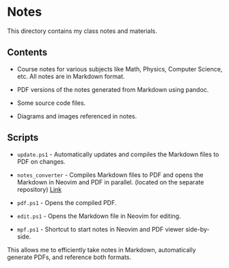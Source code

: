 # Notes

This directory contains my class notes and materials.

## Contents

- Course notes for various subjects like Math, Physics, Computer Science, etc. All notes are in Markdown format.

- PDF versions of the notes generated from Markdown using pandoc.

- Some source code files.

- Diagrams and images referenced in notes. 

## Scripts

- `update.ps1` - Automatically updates and compiles the Markdown files to PDF on changes.

- `notes_converter` - Compiles Markdown files to PDF and opens the Markdown in Neovim and PDF in parallel. (located on the separate repository) [Link](https://github.com/lucannez64/notes_converter)

- `pdf.ps1` - Opens the compiled PDF.

- `edit.ps1` - Opens the Markdown file in Neovim for editing.

- `mpf.ps1` - Shortcut to start notes in Neovim and PDF viewer side-by-side.

This allows me to efficiently take notes in Markdown, automatically generate PDFs, and reference both formats.
